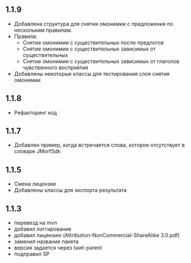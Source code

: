 1.1.9
--

- Добавлена структура для снятия омонимии с предложения по нескольким правилам.
- Правила: 
  - Снятие омонимии с существительных после предлогов
  - Снятие омонимии с существительных зависимых от существительных
  - Снятие омонимии с существительных зависимых от глаголов чувственного восприятия
- Добавлены некоторые классы для тестирования слоя снятия омонимии

1.1.8
--

- Рефакторинг код

1.1.7
--

- Добавлен пример, когда встречается слова, которое отсутствует в словаре JMorfSdk

1.1.5
-----------------------------

- Смена лицензии
- Добавлены классы для экспорта результата

1.1.3
------------------------------

- перевезд на mvn
- добавил логгирование
- добавил лицензию (Attribution-NonCommercial-ShareAlike 3.0.pdf)
- заменил название пакета
- версия задается через tawt-parent
- подправил SP